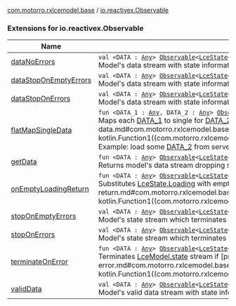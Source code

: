 [com.motorro.rxlcemodel.base](../index.md) / [io.reactivex.Observable](./index.md)

### Extensions for io.reactivex.Observable

| Name | Summary |
|---|---|
| [dataNoErrors](data-no-errors.md) | `val <DATA : `[`Any`](https://kotlinlang.org/api/latest/jvm/stdlib/kotlin/-any/index.html)`> `[`Observable`](http://reactivex.io/RxJava/2.x/javadoc/io/reactivex/Observable.html)`<`[`LceState`](../-lce-state/index.md)`<`[`DATA`](data-no-errors.md#DATA)`>>.dataNoErrors: `[`Observable`](http://reactivex.io/RxJava/2.x/javadoc/io/reactivex/Observable.html)`<`[`DATA`](data-no-errors.md#DATA)`>`<br>Model's data stream with state information dropped. No error state terminates stream |
| [dataStopOnEmptyErrors](data-stop-on-empty-errors.md) | `val <DATA : `[`Any`](https://kotlinlang.org/api/latest/jvm/stdlib/kotlin/-any/index.html)`> `[`Observable`](http://reactivex.io/RxJava/2.x/javadoc/io/reactivex/Observable.html)`<`[`LceState`](../-lce-state/index.md)`<`[`DATA`](data-stop-on-empty-errors.md#DATA)`>>.dataStopOnEmptyErrors: `[`Observable`](http://reactivex.io/RxJava/2.x/javadoc/io/reactivex/Observable.html)`<`[`DATA`](data-stop-on-empty-errors.md#DATA)`>`<br>Model's data stream with state information dropped. Will terminate on errors with empty data |
| [dataStopOnErrors](data-stop-on-errors.md) | `val <DATA : `[`Any`](https://kotlinlang.org/api/latest/jvm/stdlib/kotlin/-any/index.html)`> `[`Observable`](http://reactivex.io/RxJava/2.x/javadoc/io/reactivex/Observable.html)`<`[`LceState`](../-lce-state/index.md)`<`[`DATA`](data-stop-on-errors.md#DATA)`>>.dataStopOnErrors: `[`Observable`](http://reactivex.io/RxJava/2.x/javadoc/io/reactivex/Observable.html)`<`[`DATA`](data-stop-on-errors.md#DATA)`>`<br>Model's data stream with state information dropped. Will terminate on any error |
| [flatMapSingleData](flat-map-single-data.md) | `fun <DATA_1 : `[`Any`](https://kotlinlang.org/api/latest/jvm/stdlib/kotlin/-any/index.html)`, DATA_2 : `[`Any`](https://kotlinlang.org/api/latest/jvm/stdlib/kotlin/-any/index.html)`> `[`Observable`](http://reactivex.io/RxJava/2.x/javadoc/io/reactivex/Observable.html)`<`[`LceState`](../-lce-state/index.md)`<`[`DATA_1`](flat-map-single-data.md#DATA_1)`>>.flatMapSingleData(mapper: (data: `[`DATA_1`](flat-map-single-data.md#DATA_1)`) -> `[`Single`](http://reactivex.io/RxJava/2.x/javadoc/io/reactivex/Single.html)`<`[`DATA_2`](flat-map-single-data.md#DATA_2)`>): `[`Observable`](http://reactivex.io/RxJava/2.x/javadoc/io/reactivex/Observable.html)`<`[`LceState`](../-lce-state/index.md)`<`[`DATA_2`](flat-map-single-data.md#DATA_2)`>>`<br>Maps each [DATA_1](flat-map-single-data.md#DATA_1) to single for [DATA_2](flat-map-single-data.md#DATA_2) and merges back to LceState. If error occurs in [mapper](flat-map-single-data.md#com.motorro.rxlcemodel.base$flatMapSingleData(io.reactivex.Observable((com.motorro.rxlcemodel.base.LceState((com.motorro.rxlcemodel.base.flatMapSingleData.DATA_1)))), kotlin.Function1((com.motorro.rxlcemodel.base.flatMapSingleData.DATA_1, io.reactivex.Single((com.motorro.rxlcemodel.base.flatMapSingleData.DATA_2)))))/mapper) emits [LceState.Error](../-lce-state/-error/index.md). Example: load some [DATA_2](flat-map-single-data.md#DATA_2) from server using original [DATA_1](flat-map-single-data.md#DATA_1) as a parameter. |
| [getData](get-data.md) | `fun <DATA : `[`Any`](https://kotlinlang.org/api/latest/jvm/stdlib/kotlin/-any/index.html)`> `[`Observable`](http://reactivex.io/RxJava/2.x/javadoc/io/reactivex/Observable.html)`<`[`LceState`](../-lce-state/index.md)`<`[`DATA`](get-data.md#DATA)`>>.getData(terminateOnError: (`[`Error`](../-lce-state/-error/index.md)`<`[`DATA`](get-data.md#DATA)`>) -> `[`Boolean`](https://kotlinlang.org/api/latest/jvm/stdlib/kotlin/-boolean/index.html)`): `[`Observable`](http://reactivex.io/RxJava/2.x/javadoc/io/reactivex/Observable.html)`<`[`DATA`](get-data.md#DATA)`>`<br>Returns model's data stream dropping state information |
| [onEmptyLoadingReturn](on-empty-loading-return.md) | `fun <DATA : `[`Any`](https://kotlinlang.org/api/latest/jvm/stdlib/kotlin/-any/index.html)`> `[`Observable`](http://reactivex.io/RxJava/2.x/javadoc/io/reactivex/Observable.html)`<`[`LceState`](../-lce-state/index.md)`<`[`DATA`](on-empty-loading-return.md#DATA)`>>.onEmptyLoadingReturn(block: (`[`Loading`](../-lce-state/-loading/index.md)`<`[`DATA`](on-empty-loading-return.md#DATA)`>) -> `[`LceState`](../-lce-state/index.md)`<`[`DATA`](on-empty-loading-return.md#DATA)`>): `[`Observable`](http://reactivex.io/RxJava/2.x/javadoc/io/reactivex/Observable.html)`<`[`LceState`](../-lce-state/index.md)`<`[`DATA`](on-empty-loading-return.md#DATA)`>>`<br>Substitutes [LceState.Loading](../-lce-state/-loading/index.md) with empty data with state produced by [block](on-empty-loading-return.md#com.motorro.rxlcemodel.base$onEmptyLoadingReturn(io.reactivex.Observable((com.motorro.rxlcemodel.base.LceState((com.motorro.rxlcemodel.base.onEmptyLoadingReturn.DATA)))), kotlin.Function1((com.motorro.rxlcemodel.base.LceState.Loading((com.motorro.rxlcemodel.base.onEmptyLoadingReturn.DATA)), com.motorro.rxlcemodel.base.LceState(()))))/block) |
| [stopOnEmptyErrors](stop-on-empty-errors.md) | `val <DATA : `[`Any`](https://kotlinlang.org/api/latest/jvm/stdlib/kotlin/-any/index.html)`> `[`Observable`](http://reactivex.io/RxJava/2.x/javadoc/io/reactivex/Observable.html)`<`[`LceState`](../-lce-state/index.md)`<`[`DATA`](stop-on-empty-errors.md#DATA)`>>.stopOnEmptyErrors: `[`Observable`](http://reactivex.io/RxJava/2.x/javadoc/io/reactivex/Observable.html)`<`[`LceState`](../-lce-state/index.md)`<`[`DATA`](stop-on-empty-errors.md#DATA)`>>`<br>Model's state stream which terminates on errors with empty data |
| [stopOnErrors](stop-on-errors.md) | `val <DATA : `[`Any`](https://kotlinlang.org/api/latest/jvm/stdlib/kotlin/-any/index.html)`> `[`Observable`](http://reactivex.io/RxJava/2.x/javadoc/io/reactivex/Observable.html)`<`[`LceState`](../-lce-state/index.md)`<`[`DATA`](stop-on-errors.md#DATA)`>>.stopOnErrors: `[`Observable`](http://reactivex.io/RxJava/2.x/javadoc/io/reactivex/Observable.html)`<`[`LceState`](../-lce-state/index.md)`<`[`DATA`](stop-on-errors.md#DATA)`>>`<br>Model's state stream which terminates on any error |
| [terminateOnError](terminate-on-error.md) | `fun <DATA : `[`Any`](https://kotlinlang.org/api/latest/jvm/stdlib/kotlin/-any/index.html)`> `[`Observable`](http://reactivex.io/RxJava/2.x/javadoc/io/reactivex/Observable.html)`<`[`LceState`](../-lce-state/index.md)`<`[`DATA`](terminate-on-error.md#DATA)`>>.terminateOnError(predicate: (`[`Error`](../-lce-state/-error/index.md)`<`[`DATA`](terminate-on-error.md#DATA)`>) -> `[`Boolean`](https://kotlinlang.org/api/latest/jvm/stdlib/kotlin/-boolean/index.html)`): `[`Observable`](http://reactivex.io/RxJava/2.x/javadoc/io/reactivex/Observable.html)`<`[`LceState`](../-lce-state/index.md)`<`[`DATA`](terminate-on-error.md#DATA)`>>`<br>Terminates [LceModel.state](../-lce-model/state.md) stream if [predicate](terminate-on-error.md#com.motorro.rxlcemodel.base$terminateOnError(io.reactivex.Observable((com.motorro.rxlcemodel.base.LceState((com.motorro.rxlcemodel.base.terminateOnError.DATA)))), kotlin.Function1((com.motorro.rxlcemodel.base.LceState.Error((com.motorro.rxlcemodel.base.terminateOnError.DATA)), kotlin.Boolean)))/predicate) returns true |
| [validData](valid-data.md) | `val <DATA : `[`Any`](https://kotlinlang.org/api/latest/jvm/stdlib/kotlin/-any/index.html)`> `[`Observable`](http://reactivex.io/RxJava/2.x/javadoc/io/reactivex/Observable.html)`<`[`LceState`](../-lce-state/index.md)`<`[`DATA`](valid-data.md#DATA)`>>.validData: `[`Observable`](http://reactivex.io/RxJava/2.x/javadoc/io/reactivex/Observable.html)`<`[`DATA`](valid-data.md#DATA)`>`<br>Model's valid data stream with state information dropped. Will terminate on any error |
